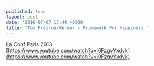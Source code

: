 ```yaml
---
published: true
layout: post
date: '2016-07-07 17:44 +0200'
title: 'Tom Preston-Werner - Framework For Happiness '
---
```

La Conf Paris 2013  
[https://www.youtube.com/watch?v=i0FzgvYxdvk](https://www.youtube.com/watch?v=i0FzgvYxdvk)
